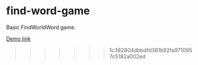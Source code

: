 # find-word-game

Basic FindWorldWord game.


[Demo link](https://nastakalow.github.io/Find-World-Game/)
>>>>>>> 1c382804dbbdfd381b92fa9710957c5182a002ed
